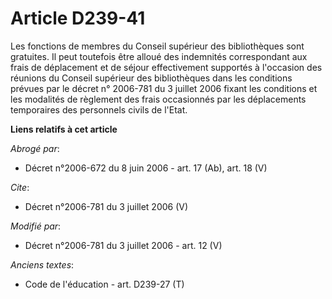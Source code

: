 # Article D239-41

Les fonctions de membres du Conseil supérieur des bibliothèques sont gratuites. Il peut toutefois être alloué des indemnités
correspondant aux frais de déplacement et de séjour effectivement supportés à l'occasion des réunions du Conseil supérieur
des bibliothèques dans les conditions prévues par le décret n° 2006-781 du 3 juillet 2006 fixant les conditions et les
modalités de règlement des frais occasionnés par les déplacements temporaires des personnels civils de l'Etat.

**Liens relatifs à cet article**

_Abrogé par_:

  - Décret n°2006-672 du 8 juin 2006 - art. 17 (Ab), art. 18 (V)

_Cite_:

  - Décret n°2006-781 du 3 juillet 2006 (V)

_Modifié par_:

  - Décret n°2006-781 du 3 juillet 2006 - art. 12 (V)

_Anciens textes_:

  - Code de l'éducation - art. D239-27 (T)
